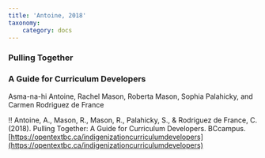 ```yaml
---
title: 'Antoine, 2018'
taxonomy:
    category: docs
---
```


### Pulling Together

### A Guide for Curriculum Developers

Asma-na-hi Antoine, Rachel Mason, Roberta Mason, Sophia Palahicky, and Carmen Rodriguez de France

!! Antoine, A., Mason, R., Mason, R., Palahicky, S., & Rodriguez de France, C. (2018). Pulling Together: A Guide for Curriculum Developers. BCcampus. [https://opentextbc.ca/indigenizationcurriculumdevelopers](https://opentextbc.ca/indigenizationcurriculumdevelopers)
